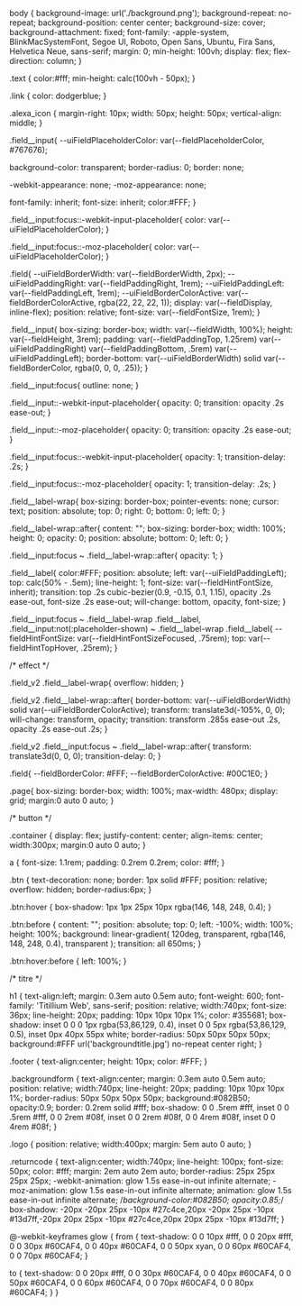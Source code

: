 body {
  background-image: url('./background.png');
  background-repeat: no-repeat;
  background-position: center center;
  background-size: cover;
  background-attachment: fixed;
  font-family: -apple-system, BlinkMacSystemFont, Segoe UI, Roboto, Open Sans, Ubuntu, Fira Sans, Helvetica Neue, sans-serif;
  margin: 0;
  min-height: 100vh;
  display: flex;
  flex-direction: column;
}

.text {
  color:#fff;
  min-height: calc(100vh - 50px);
}

.link {
  color: dodgerblue;
}

.alexa_icon {
  margin-right: 10px;
  width: 50px;
  height: 50px;
  vertical-align: middle;
}

.field__input{
  --uiFieldPlaceholderColor: var(--fieldPlaceholderColor, #767676);

  background-color: transparent;
  border-radius: 0;
  border: none;

  -webkit-appearance: none;
  -moz-appearance: none;

  font-family: inherit;
  font-size: inherit;
  color:#FFF;
}

.field__input:focus::-webkit-input-placeholder{
  color: var(--uiFieldPlaceholderColor);
}

.field__input:focus::-moz-placeholder{
  color: var(--uiFieldPlaceholderColor);
}

.field{
  --uiFieldBorderWidth: var(--fieldBorderWidth, 2px);
  --uiFieldPaddingRight: var(--fieldPaddingRight, 1rem);
  --uiFieldPaddingLeft: var(--fieldPaddingLeft, 1rem);
  --uiFieldBorderColorActive: var(--fieldBorderColorActive, rgba(22, 22, 22, 1));
  display: var(--fieldDisplay, inline-flex);
  position: relative;
  font-size: var(--fieldFontSize, 1rem);
}

.field__input{
  box-sizing: border-box;
  width: var(--fieldWidth, 100%);
  height: var(--fieldHeight, 3rem);
  padding: var(--fieldPaddingTop, 1.25rem) var(--uiFieldPaddingRight) var(--fieldPaddingBottom, .5rem) var(--uiFieldPaddingLeft);
  border-bottom: var(--uiFieldBorderWidth) solid var(--fieldBorderColor, rgba(0, 0, 0, .25));
}

.field__input:focus{
  outline: none;
}

.field__input::-webkit-input-placeholder{
  opacity: 0;
  transition: opacity .2s ease-out;
}

.field__input::-moz-placeholder{
  opacity: 0;
  transition: opacity .2s ease-out;
}

.field__input:focus::-webkit-input-placeholder{
  opacity: 1;
  transition-delay: .2s;
}

.field__input:focus::-moz-placeholder{
  opacity: 1;
  transition-delay: .2s;
}

.field__label-wrap{
  box-sizing: border-box;
  pointer-events: none;
  cursor: text;
  position: absolute;
  top: 0;
  right: 0;
  bottom: 0;
  left: 0;
}

.field__label-wrap::after{
  content: "";
  box-sizing: border-box;
  width: 100%;
  height: 0;
  opacity: 0;
  position: absolute;
  bottom: 0;
  left: 0;
}

.field__input:focus ~ .field__label-wrap::after{
  opacity: 1;
}

.field__label{
  color:#FFF;
  position: absolute;
  left: var(--uiFieldPaddingLeft);
  top: calc(50% - .5em);
  line-height: 1;
  font-size: var(--fieldHintFontSize, inherit);
  transition: top .2s cubic-bezier(0.9, -0.15, 0.1, 1.15), opacity .2s ease-out, font-size .2s ease-out;
  will-change: bottom, opacity, font-size;
}

.field__input:focus ~ .field__label-wrap .field__label,
.field__input:not(:placeholder-shown) ~ .field__label-wrap .field__label{
  --fieldHintFontSize: var(--fieldHintFontSizeFocused, .75rem);
  top: var(--fieldHintTopHover, .25rem);
}

/*
  effect
*/

.field_v2 .field__label-wrap{
  overflow: hidden;
}

.field_v2 .field__label-wrap::after{
  border-bottom: var(--uiFieldBorderWidth) solid var(--uiFieldBorderColorActive);
  transform: translate3d(-105%, 0, 0);
  will-change: transform, opacity;
  transition: transform .285s ease-out .2s, opacity .2s ease-out .2s;
}

.field_v2 .field__input:focus ~ .field__label-wrap::after{
  transform: translate3d(0, 0, 0);
  transition-delay: 0;
}

.field{
  --fieldBorderColor: #FFF;
  --fieldBorderColorActive: #00C1E0;
}

.page{
  box-sizing: border-box;
  width: 100%;
  max-width: 480px;
  display: grid;
  margin:0 auto 0 auto;
}

/*
  button
*/

.container {
  display: flex;
  justify-content: center;
  align-items: center;
  width:300px;
  margin:0 auto 0 auto;
}

a {
  font-size: 1.1rem;
  padding: 0.2rem 0.2rem;
  color: #fff;
}

.btn {
  text-decoration: none;
  border: 1px solid #FFF;
  position: relative;
  overflow: hidden;
  border-radius:6px;
}

.btn:hover {
  box-shadow: 1px 1px 25px 10px rgba(146, 148, 248, 0.4);
}

.btn:before {
  content: "";
  position: absolute;
  top: 0;
  left: -100%;
  width: 100%;
  height: 100%;
  background: linear-gradient(
    120deg,
    transparent,
    rgba(146, 148, 248, 0.4),
    transparent
  );
  transition: all 650ms;
}

.btn:hover:before {
  left: 100%;
}

/*
  titre
*/

h1 {
  text-align:left;
  margin: 0.3em auto 0.5em auto;
  font-weight: 600;
  font-family: 'Titillium Web', sans-serif;
  position: relative;
  width:740px;
  font-size: 36px;
  line-height: 20px;
  padding: 10px 10px 10px 1%;
  color: #355681;
  box-shadow:
  inset 0 0 0 1px rgba(53,86,129, 0.4),
  inset 0 0 5px rgba(53,86,129, 0.5),
  inset 0px 40px 55px white;
  border-radius: 50px 50px 50px 50px;
  background:#FFF url('backgroundtitle.jpg') no-repeat center right;
}

.footer {
  text-align:center;
  height: 10px;
  color: #FFF;
}

.backgroundform {
  text-align:center;
  margin: 0.3em auto 0.5em auto;
  position: relative;
  width:740px;
  line-height: 20px;
  padding: 10px 10px 10px 1%;
  border-radius: 50px 50px 50px 50px;
  background:#082B50;
  opacity:0.9;
  border: 0.2rem solid #fff;
  box-shadow:
    0 0 .5rem #fff,
    inset 0 0 .5rem #fff,
    0 0 2rem #08f,
    inset 0 0 2rem #08f,
    0 0 4rem #08f,
    inset 0 0 4rem #08f;
}

.logo {
  position: relative;
  width:400px;
  margin: 5em auto 0 auto;
}

.returncode {
  text-align:center;
  width:740px;
  line-height: 100px;
  font-size: 50px;
  color: #fff;
  margin: 2em auto 2em auto;
  border-radius: 25px 25px 25px 25px;
  -webkit-animation: glow 1.5s ease-in-out infinite alternate;
  -moz-animation: glow 1.5s ease-in-out infinite alternate;
  animation: glow 1.5s ease-in-out infinite alternate;
  /*background-color:#082B50;
  opacity:0.85;*/
  box-shadow: -20px -20px 25px -10px #27c4ce,20px -20px 25px -10px #13d7ff,-20px 20px 25px -10px #27c4ce,20px 20px 25px -10px #13d7ff;
}

@-webkit-keyframes glow {
  from {
    text-shadow: 0 0 10px #fff, 0 0 20px #fff, 0 0 30px #60CAF4, 0 0 40px #60CAF4, 0 0 50px xyan, 0 0 60px #60CAF4, 0 0 70px #60CAF4;
  }

  to {
    text-shadow: 0 0 20px #fff, 0 0 30px #60CAF4, 0 0 40px #60CAF4, 0 0 50px #60CAF4, 0 0 60px #60CAF4, 0 0 70px #60CAF4, 0 0 80px #60CAF4;
  }
}



<html>
  <head>
    <meta charset="UTF-8">
    <link rel="stylesheet" href="config.css" />
    <title>MMM-Alexa ~ Code generator for AVS Authentication</title>
    <script type="text/javascript">
      function getUri() {
        return window.location.href.split('?')[0];
      }

      function requestCode(){
        var clientId = document.getElementById('clientId').value;
        var deviceId = document.getElementById('deviceId').value;
        var deviceSerialNumber = document.getElementById('deviceSerialNumber').value;
        var redirectUri = getUri()

        var scopeData = {
            "alexa:all": {
                productID: deviceId,
                productInstanceAttributes: {
                    deviceSerialNumber: deviceSerialNumber
                }
            }
        }

        var authUrl = "https://www.amazon.com/ap/oa?client_id=" + clientId + "&scope=alexa%3Aall&scope_data=" + encodeURIComponent(JSON.stringify(scopeData))+ "&response_type=code&redirect_uri=" + encodeURI(redirectUri);
        window.location.href = authUrl;
      }

      function getParameterByName(name) {
          url = window.location.href;

          name = name.replace(/[\[\]]/g, "\\$&");
          var regex = new RegExp("[?&]" + name + "(=([^&#]*)|&|#|$)");
          var results = regex.exec(url);
          if (!results) return null;
          if (!results[2]) return '';
          return decodeURIComponent(results[2].replace(/\+/g, " "));
      }

      document.addEventListener("DOMContentLoaded", function(event) {
        var initialCode = getParameterByName('code');
        var request= document.getElementById('request')
        var requestedUri= document.getElementById('uri')
        if (initialCode){
          request.style.display = "none";
          document.getElementById('code').innerHTML= "Your InitialCode:<br>" + initialCode;
        }
      });
    </script>
  </head>  
  <body>
    <div class="text">
      <h1><img class="alexa_icon" src="alexa.gif">Code generator for AVS Authentication</h1>
      <div class="backgroundform" id= "request">
        <div id= "uri"></div>
        <div>
          <p>Welcome to the inital code generator for MMM-Alexa<br><br>
        </div>
        <div class="page">
          <label class="field field_v2">
            <input class="field__input" id="clientId" placeholder="Enter your Client Id here">
            <span class="field__label-wrap">
              <span class="field__label">Client ID</span>
            </span>
          </label>
          <label class="field field_v2">
            <input class="field__input" id="deviceId" placeholder="Enter your Product ID here">
            <span class="field__label-wrap">
              <span class="field__label">Product ID</span>
            </span>
          </label>
          <label class="field field_v2">
            <input class="field__input" id="deviceSerialNumber" value="1234">
            <span class="field__label-wrap">
              <span class="field__label">Device serial number</span>
            </span>
          </label>
        </div>
        <div>
          <p><br>This generator will allow to link MMM-Alexa to your amazon account.<br>
        It will return the initial code for your module configuration (InitialCode).
          </p>
        </div>
        <div class="container">
          <a href="#" class="btn" type="button" id="request_code" value="Request your InitialCode" onClick="requestCode();"/>REQUEST YOUR INTIALCODE</a>
        </div>
        <div>
          <p>You can get support in <a class="link" href="http://forum.bugsounet.fr">4th Party modules</a></p>
        </div>
      </div>
      <div class="returncode" id="code"></div>
      <div class="logo"><img src="Alexa-logos.png" width="400px" height="130px"/></div>
    </div>
    <footer class="footer">
      <p>Designed by @devilpro1 2021 ~</p>
    </footer>
  </body>
</html>
